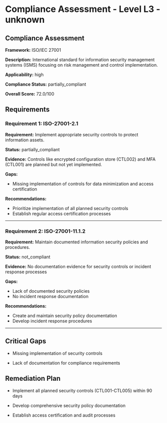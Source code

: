 # Compliance Assessment - Level L3 - unknown

## Compliance Assessment

**Framework:** ISO/IEC 27001

**Description:** International standard for information security management systems (ISMS) focusing on risk management and control implementation.

**Applicability:** high

**Compliance Status:** partially_compliant

**Overall Score:** 72.0/100

## Requirements

### Requirement 1: ISO-27001-2.1

**Requirement:** Implement appropriate security controls to protect information assets.

**Status:** partially_compliant

**Evidence:** Controls like encrypted configuration store (CTL002) and MFA (CTL001) are planned but not yet implemented.

**Gaps:**
- Missing implementation of controls for data minimization and access certification

**Recommendations:**
- Prioritize implementation of all planned security controls
- Establish regular access certification processes

---

### Requirement 2: ISO-27001-11.1.2

**Requirement:** Maintain documented information security policies and procedures.

**Status:** not_compliant

**Evidence:** No documentation evidence for security controls or incident response processes

**Gaps:**
- Lack of documented security policies
- No incident response documentation

**Recommendations:**
- Create and maintain security policy documentation
- Develop incident response procedures

---

## Critical Gaps

- Missing implementation of security controls

- Lack of documentation for compliance requirements

## Remediation Plan

- Implement all planned security controls (CTL001-CTL005) within 90 days

- Develop comprehensive security policy documentation

- Establish access certification and audit processes

